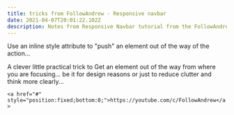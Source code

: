 ```yaml
---
title: tricks from FollowAndrew - Responsive navbar
date: 2021-04-07T20:01:22.102Z
description: Notes from Responsive Navbar tutorial from the FollowAndrew youtube channel...
---
```

Use an inline style attribute to "push" an element out of the way of the action...



A clever little practical trick to Get an element out of the way from where you are focusing... be it for design reasons or just to reduce clutter and think more clearly...

`<a href="#" style="position:fixed;bottom:0;">https://youtube.com/c/FollowAndrew</a>`